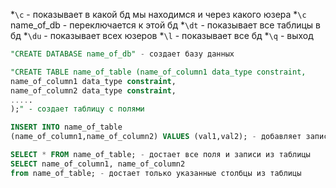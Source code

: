
*`\c` - показывает в какой бд мы находимся и через какого юзера
*`\c` name_of_db - переключается к этой бд
*`\dt` - показывает все таблицы в бд
*`\du` - показывает всех юзеров
*`\l` - показывает все бд
*`\q` - выход


```sql
"CREATE DATABASE name_of_db" - создает базу данных
```

```sql
"CREATE TABLE name_of_table (name_of_column1 data_type constraint,
name_of_column1 data_type constraint,
name_of_column2 data_type constraint,
.....
);" - создает таблицу с полями
```
```sql
INSERT INTO name_of_table 
(name_of_column1,name_of_column2) VALUES (val1,val2); - добавляет запись в таблицу
```
```sql
SELECT * FROM name_of_table; - достает все поля и записи из таблицы
SELECT name_of_column1, name_of_column2 
from name_of_table; - достает только указанные столбцы из таблицы
```